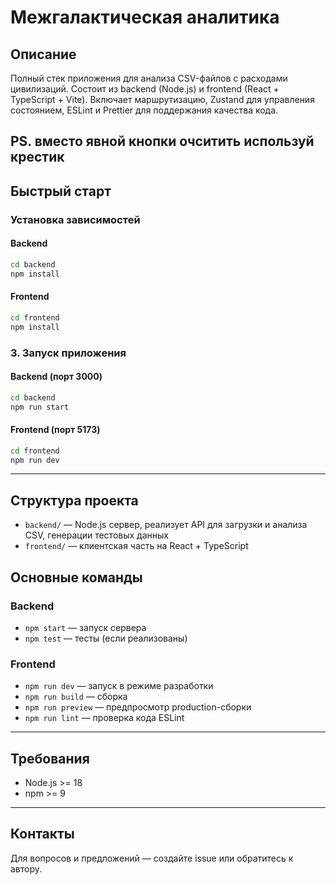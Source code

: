 # Межгалактическая аналитика

## Описание

Полный стек приложения для анализа CSV-файлов с расходами цивилизаций. Состоит из backend (Node.js) и frontend (React + TypeScript + Vite).  Включает маршрутизацию, Zustand для управления состоянием, ESLint и Prettier для поддержания качества кода.

PS. вместо явной кнопки очситить используй крестик
---

## Быстрый старт



### Установка зависимостей

#### Backend
```bash
cd backend
npm install
```

#### Frontend
```bash
cd frontend
npm install
```

### 3. Запуск приложения

#### Backend (порт 3000)
```bash
cd backend
npm run start
```

#### Frontend (порт 5173)
```bash
cd frontend
npm run dev
```

---

## Структура проекта

- `backend/` — Node.js сервер, реализует API для загрузки и анализа CSV, генерации тестовых данных
- `frontend/` — клиентская часть на React + TypeScript

## Основные команды

### Backend
- `npm start` — запуск сервера
- `npm test` — тесты (если реализованы)

### Frontend
- `npm run dev` — запуск в режиме разработки
- `npm run build` — сборка
- `npm run preview` — предпросмотр production-сборки
- `npm run lint` — проверка кода ESLint

---

## Требования
- Node.js >= 18
- npm >= 9

---

## Контакты
Для вопросов и предложений — создайте issue или обратитесь к автору.
